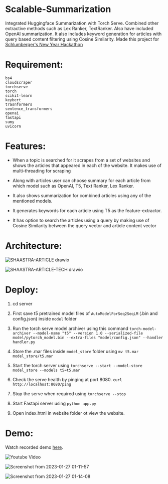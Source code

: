 # Scalable-Summarization
Integrated Huggingface Summarization with Torch Serve. Combined other extractive methods such as Lex Ranker, TextRanker. Also have included OpenAI summarization. It also includes keyword generation for articles with query based content filtering using Cosine Similarity. Made this project for [Schlumberger's New Year Hackathon](https://unstop.com/hackathon/schlumbergers-new-year-hackathon-shaastra-2023-indian-institute-of-technology-iit-madras-572825)

# Requirement:

```
bs4
cloudscraper
torchserve
torch
scikit-learn
keybert
trasnformers
sentence_transformers
openai
fastapi
sumy
uvicorn

```

# Features:

- When a topic is searched for it scrapes from a set of websites and shows the articles that appeared in each of the website. It makes use of multi-threading for scraping

- Along with articles user can choose summary for each article from which model such as OpenAI, T5, Text Ranker, Lex Ranker.

- It also shows summarization for combined articles using any of the mentioned models.

- It generates keywords for each article using T5 as the feature-extractor. 

- It has option to search the articles using a query by making use of Cosine Similarity between the query vector and article content vector

# Architecture:
![SHAASTRA-ARTICLE drawio](https://user-images.githubusercontent.com/57902078/215549713-f48c4120-655a-46a9-b502-22a503316c95.png)

![SHAASTRA-ARTICLE-TECH drawio](https://user-images.githubusercontent.com/57902078/215549728-f813145b-b72d-4f89-8c73-12b60a8bce33.png)


# Deploy:

1) cd server
2) First save t5 pretrained model files of ```AutoModelForSeq2SeqLM``` (.bin and config.json) inside ```model``` folder
3) Run the torch serve model archiver using this command 
```torch-model-archiver --model-name "t5" --version 1.0 --serialized-file model/pytorch_model.bin --extra-files "model/config.json" --handler handler.py ```
4) Store the .mar files inside ```model_store``` folder using ```mv t5.mar model_store/t5.mar```
5) Start the torch server using ```torchserve --start --model-store model_store --models t5=t5.mar```
6) Check the serve health by pinging at port 8080. ```curl http://localhost:8080/ping```
7) Stop the serve when required using ```torchserve --stop```

8) Start Fastapi server using ```python app.py```
9) Open index.html in website folder ot view the website.


# Demo:

Watch recorded demo [here](https://drive.google.com/file/d/14tntrE3LSb9CngHxyfdgoHXkG0ah5M0q/view?usp=share_link).

![Youtube Video](https://youtu.be/ELu_LsWmmas)

![Screenshot from 2023-01-27 01-11-57](https://user-images.githubusercontent.com/57902078/215547512-6747b7bb-9443-4044-be01-7ec8fd3481dc.png)

![Screenshot from 2023-01-27 01-14-08](https://user-images.githubusercontent.com/57902078/215549165-f0c135dc-60d1-4b21-b131-31cc2cf6e44b.png)

